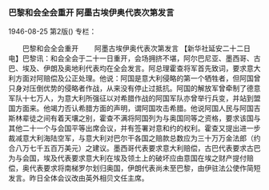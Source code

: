 ### 巴黎和会全会重开  阿墨古埃伊奥代表次第发言

1946-08-25
第2版()
专栏：

　　巴黎和会全会重开
　　阿墨古埃伊奥代表次第发言
    【新华社延安二十二日电】巴黎讯：和会全会于二十一日重开，会场拥挤不堪，阿尔巴尼亚、墨西哥、古巴、埃及、伊朗及奥地利代表均在全会发言。阿总理霍查将军首先致词，要求意大利方面对阿赔偿及公正处理。他说：阿国是意大利侵略的第一个牺牲者，但阿国曾只身对压倒优势的侵略者作战，从来没有停止过抵抗。阿国的解放军曾牵制了德意军队十七万人，为意大利所强征以对希腊作战的阿国军队亦曾举行兵变，并站到盟国方面来。他竭力否认希腊方面的声明，谓阿国攻击希腊。他说阿国人民与阿国吉斯林辈徒之间有着天壤之别，霍查不满将阿国列为与奥国同等之资格，要求该国与其他二十一个与会国平等出席会议，并有签署对意和约的权利。霍查又提出进一步裁减意大利海陆空军，与意大利对巴尔干各国之赔款总数应为三十万万金法郎（约合八万七千五百万美元）之建议。墨西哥代表要求意大利赔偿，古巴代表要求古巴为与会国，埃及代表要求意大利在埃及领土上的破坏应由意国在埃之财产提付赔偿，奥代表要求将南梯罗尔划归奥国，伊朗代表尚未至巴黎，由伊驻法公使作简短发言。昨日全体会议改由英外相贝文任主席。
